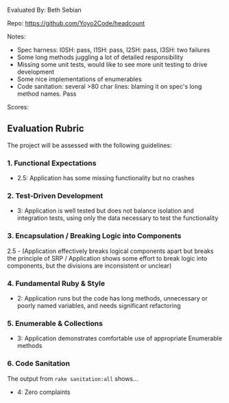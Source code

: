 Evaluated By:
Beth Sebian

Repo: https://github.com/Yoyo2Code/headcount

Notes:
- Spec harness: I0SH: pass, I1SH: pass, I2SH: pass, I3SH: two failures
- Some long methods juggling a lot of detailed responsibility
- Missing some unit tests, would like to see more unit testing to drive development
- Some nice implementations of enumerables
- Code sanitation: several >80 char lines: blaming it on spec's long method names. Pass

Scores:
## Evaluation Rubric
The project will be assessed with the following guidelines:

### 1. Functional Expectations
* 2.5: Application has some missing functionality but no crashes

### 2. Test-Driven Development
* 3: Application is well tested but does not balance isolation and integration tests, using only the data necessary to test the functionality

### 3. Encapsulation / Breaking Logic into Components
2.5 - (Application effectively breaks logical components apart but breaks the principle of SRP / Application shows some effort to break logic into components, but the divisions are inconsistent or unclear)

### 4. Fundamental Ruby & Style
* 2:  Application runs but the code has long methods, unnecessary or poorly named variables, and needs significant refactoring

### 5. Enumerable & Collections
* 3: Application demonstrates comfortable use of appropriate Enumerable methods

### 6. Code Sanitation
The output from `rake sanitation:all` shows...
* 4: Zero complaints

